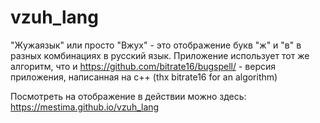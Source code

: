 # vzuh_lang
"Жужаязык" или просто "Вжух" - это отображение букв "ж" и "в" в разных комбинациях в русский язык.
Приложение использует тот же алгоритм, что и https://github.com/bitrate16/bugspell/ - версия приложения, написанная на c++ (thx bitrate16 for an algorithm)

Посмотреть на отображение в действии можно здесь:
https://mestima.github.io/vzuh_lang
